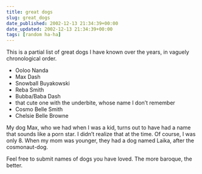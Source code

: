 ```yaml
---
title: great dogs
slug: great_dogs
date_published: 2002-12-13 21:34:39+00:00
date_updated: 2002-12-13 21:34:39+00:00
tags: [random ha-ha]
---
```

This is a partial list of great dogs I have known over the years, in vaguely chronological order.

- Ooloo Nanda
- Max Dash
- Snowball Buyakowski
- Reba Smith
- Bubba/Baba Dash
- that cute one with the underbite, whose name I don’t remember
- Cosmo Belle Smith
- Chelsie Belle Browne

My dog Max, who we had when I was a kid, turns out to have had a name that sounds like a porn star. I didn’t realize that at the time. Of course, I was only 8. When my mom was younger, they had a dog named Laika, after the cosmonaut-dog.

Feel free to submit names of dogs you have loved. The more baroque, the better.
